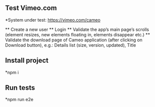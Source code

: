 ## Test Vimeo.com


*System under test: https://vimeo.com/cameo

**    Create a new user
**    Login
**    Validate the app’s main page’s scrolls (element resizes, new elements floating in, elements disappear etc.)
**    Validate the download page of Cameo application (after clicking on Download button), e.g.: Details list (size, version, updated), Title

## Install project

*npm i

## Run tests

*npm run e2e

